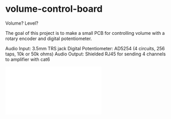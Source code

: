 # volume-control-board

Volume? Level?

The goal of this project is to make a small PCB for controlling volume with a rotary encoder and digital potentiometer.

Audio Input: 3.5mm TRS jack
Digital Potentiometer: AD5254 (4 circuits, 256 taps, 10k or 50k ohms)
Audio Output: Shielded RJ45 for sending 4 channels to amplifier with cat6

![schematic](hardware/schematic.pdf)
